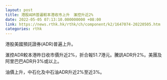 ```yaml
---
layout: post
title: 港股ADR普遍較本港收市上升　滙控升近2%
date: 2022-05-05 07:13:10.000000000 +08:00
link: https://news.rthk.hk/rthk/ch/component/k2/1647074-20220505.htm
categories: rthk
---
```


港股美國預託證券(ADR)普遍上升。

滙控ADR較本港昨日收市價升近2%，折合報51.7港元。騰訊ADR升2%。美團及阿里巴巴ADR升3%或以上。

油價上升，中石化及中石油ADR升近2%至近3%。
